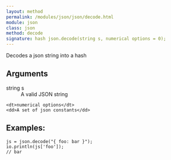 ```yaml
---
layout: method
permalink: /modules/json/json/decode.html
module: json
class: json
method: decode
signature: hash json.decode(string s, numerical options = 0);
---
```


Decodes a json string into a hash

## Arguments
<dl>
    <dt>string s</dt>
    <dd>A valid JSON string</dd>

    <dt>numerical options</dt>
    <dd>A set of json constants</dd>
</dl>

## Examples:
    js = json.decode("{ foo: bar }");
    io.println(js['foo']);
    // bar
    
